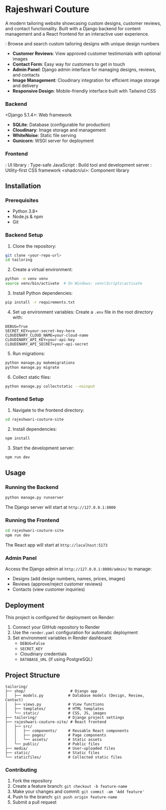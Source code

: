 # Rajeshwari Couture

A modern tailoring website showcasing custom designs, customer reviews, and contact functionality. Built with a Django backend for content management and a React frontend for an interactive user experience.

<Features>

  <Design Gallery>: Browse and search custom tailoring designs with unique design numbers
- **Customer Reviews**: View approved customer testimonials with optional images
- **Contact Form**: Easy way for customers to get in touch
- **Admin Panel**: Django admin interface for managing designs, reviews, and contacts
- **Image Management**: Cloudinary integration for efficient image storage and delivery
- **Responsive Design**: Mobile-friendly interface built with Tailwind CSS

<Tech Stack> 

### Backend
  <Django 5.1.4>: Web framework
- **SQLite**: Database (configurable for production)
- **Cloudinary**: Image storage and management
- **WhiteNoise**: Static file serving
- **Gunicorn**: WSGI server for deployment

### Frontend
  <React>: UI library
  <TypeScript>: Type-safe JavaScript
  <Vite>: Build tool and development server
  <Tailwind CSS>: Utility-first CSS framework
  <shadcn/ui>: Component library

## Installation

### Prerequisites
- Python 3.8+
- Node.js & npm
- Git

### Backend Setup

1. Clone the repository:
```bash
git clone <your-repo-url>
cd tailoring
```

2. Create a virtual environment:
```bash
python -m venv venv
source venv/bin/activate  # On Windows: venv\Scripts\activate
```

3. Install Python dependencies:
```bash
pip install -r requirements.txt
```

4. Set up environment variables:
Create a `.env` file in the root directory with:
```
DEBUG=True
SECRET_KEY=your-secret-key-here
CLOUDINARY_CLOUD_NAME=your-cloud-name
CLOUDINARY_API_KEY=your-api-key
CLOUDINARY_API_SECRET=your-api-secret
```

5. Run migrations:
```bash
python manage.py makemigrations
python manage.py migrate
```

6. Collect static files:
```bash
python manage.py collectstatic --noinput
```

### Frontend Setup

1. Navigate to the frontend directory:
```bash
cd rajeshwari-couture-site
```

2. Install dependencies:
```bash
npm install
```

3. Start the development server:
```bash
npm run dev
```

## Usage

### Running the Backend
```bash
python manage.py runserver
```
The Django server will start at `http://127.0.0.1:8000`

### Running the Frontend
```bash
cd rajeshwari-couture-site
npm run dev
```
The React app will start at `http://localhost:5173`

### Admin Panel
Access the Django admin at `http://127.0.0.1:8000/admin/` to manage:
- Designs (add design numbers, names, prices, images)
- Reviews (approve/reject customer reviews)
- Contacts (view customer inquiries)

## Deployment

This project is configured for deployment on Render:

1. Connect your GitHub repository to Render
2. Use the `render.yaml` configuration for automatic deployment
3. Set environment variables in Render dashboard:
   - `DEBUG=False`
   - `SECRET_KEY`
   - Cloudinary credentials
   - `DATABASE_URL` (if using PostgreSQL)

## Project Structure

```
tailoring/
├── shop/                    # Django app
│   ├── models.py           # Database models (Design, Review, Contact)
│   ├── views.py            # View functions
│   ├── templates/          # HTML templates
│   └── static/             # CSS, JS, images
├── tailoring/              # Django project settings
├── rajeshwari-couture-site/ # React frontend
│   ├── src/
│   │   ├── components/     # Reusable React components
│   │   ├── pages/          # Page components
│   │   └── assets/         # Static assets
│   └── public/             # Public files
├── media/                  # User-uploaded files
├── static/                 # Static files
└── staticfiles/            # Collected static files
```

### Contributing

1. Fork the repository
2. Create a feature branch: `git checkout -b feature-name`
3. Make your changes and commit: `git commit -am 'Add feature'`
4. Push to the branch: `git push origin feature-name`
5. Submit a pull request
